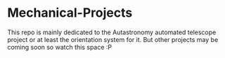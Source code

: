 # Mechanical-Projects

This repo is mainly dedicated to the Autastronomy automated telescope project or at least the orientation system for it. But other projects may be coming soon so watch this space :P
